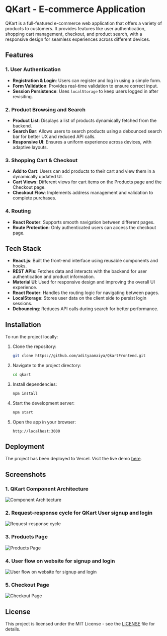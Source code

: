 # QKart - E-commerce Application

QKart is a full-featured e-commerce web application that offers a variety of products to customers. It provides features like user authentication, shopping cart management, checkout, and product search, with a responsive design for seamless experiences across different devices.

## Features

### 1. **User Authentication**

- **Registration & Login**: Users can register and log in using a simple form.
- **Form Validation**: Provides real-time validation to ensure correct input.
- **Session Persistence**: Uses `localStorage` to keep users logged in after revisiting.

### 2. **Product Browsing and Search**

- **Product List**: Displays a list of products dynamically fetched from the backend.
- **Search Bar**: Allows users to search products using a debounced search bar for better UX and reduced API calls.
- **Responsive UI**: Ensures a uniform experience across devices, with adaptive layouts.

### 3. **Shopping Cart & Checkout**

- **Add to Cart**: Users can add products to their cart and view them in a dynamically updated UI.
- **Cart Views**: Different views for cart items on the Products page and the Checkout page.
- **Checkout Flow**: Implements address management and validation to complete purchases.

### 4. **Routing**

- **React Router**: Supports smooth navigation between different pages.
- **Route Protection**: Only authenticated users can access the checkout page.

## Tech Stack

- **React.js**: Built the front-end interface using reusable components and hooks.
- **REST APIs**: Fetches data and interacts with the backend for user authentication and product information.
- **Material UI**: Used for responsive design and improving the overall UI experience.
- **React Router**: Handles the routing logic for navigating between pages.
- **LocalStorage**: Stores user data on the client side to persist login sessions.
- **Debouncing**: Reduces API calls during search for better performance.

## Installation

To run the project locally:

1. Clone the repository:
   ```bash
   git clone https://github.com/adityaamaiya/QkartFrontend.git
   ```

2. Navigate to the project directory:
   ```bash
   cd qkart
   ```

3. Install dependencies:
   ```bash
   npm install
   ```

4. Start the development server:
   ```bash
   npm start
   ```

5. Open the app in your browser:
   ```
   http://localhost:3000
   ```

## Deployment

The project has been deployed to Vercel. Visit the live demo [here](https://qkart-frontend-six-chi.vercel.app/).

## Screenshots

### 1. QKart Component Architecture

![Component Architecture](https://i.imgur.com/vpH1zXv.png)

### 2. Request-response cycle for QKart User signup and login

![Request-response cycle](https://i.imgur.com/jW5xf9K.png)

### 3. Products Page

![Products Page](https://i.imgur.com/0pCUvWm.png)

### 4. User flow on website for signup and login

![User flow on website for signup and login](https://i.imgur.com/dGjH0Zx.png)

### 5. Checkout Page

![Checkout Page](https://i.imgur.com/UgVSU3i.png)

## License

This project is licensed under the MIT License - see the [LICENSE](LICENSE) file for details.
